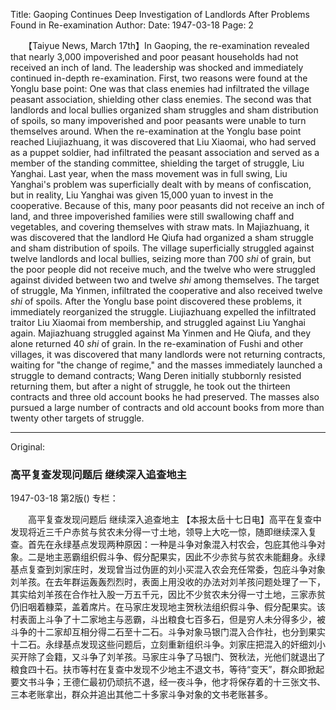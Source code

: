 Title: Gaoping Continues Deep Investigation of Landlords After Problems Found in Re-examination
Author:
Date: 1947-03-18
Page: 2

　　【Taiyue News, March 17th】In Gaoping, the re-examination revealed that nearly 3,000 impoverished and poor peasant households had not received an inch of land. The leadership was shocked and immediately continued in-depth re-examination. First, two reasons were found at the Yonglu base point: One was that class enemies had infiltrated the village peasant association, shielding other class enemies. The second was that landlords and local bullies organized sham struggles and sham distribution of spoils, so many impoverished and poor peasants were unable to turn themselves around. When the re-examination at the Yonglu base point reached Liujiazhuang, it was discovered that Liu Xiaomai, who had served as a puppet soldier, had infiltrated the peasant association and served as a member of the standing committee, shielding the target of struggle, Liu Yanghai. Last year, when the mass movement was in full swing, Liu Yanghai's problem was superficially dealt with by means of confiscation, but in reality, Liu Yanghai was given 15,000 yuan to invest in the cooperative. Because of this, many poor peasants did not receive an inch of land, and three impoverished families were still swallowing chaff and vegetables, and covering themselves with straw mats. In Majiazhuang, it was discovered that the landlord He Qiufa had organized a sham struggle and sham distribution of spoils. The village superficially struggled against twelve landlords and local bullies, seizing more than 700 *shi* of grain, but the poor people did not receive much, and the twelve who were struggled against divided between two and twelve *shi* among themselves. The target of struggle, Ma Yinmen, infiltrated the cooperative and also received twelve *shi* of spoils. After the Yonglu base point discovered these problems, it immediately reorganized the struggle. Liujiazhuang expelled the infiltrated traitor Liu Xiaomai from membership, and struggled against Liu Yanghai again. Majiazhuang struggled against Ma Yinmen and He Qiufa, and they alone returned 40 *shi* of grain. In the re-examination of Fushi and other villages, it was discovered that many landlords were not returning contracts, waiting for "the change of regime," and the masses immediately launched a struggle to demand contracts; Wang Deren initially stubbornly resisted returning them, but after a night of struggle, he took out the thirteen contracts and three old account books he had preserved. The masses also pursued a large number of contracts and old account books from more than twenty other targets of struggle.



<hr /> 

Original: 


### 高平复查发现问题后  继续深入追查地主

1947-03-18
第2版()
专栏：

　　高平复查发现问题后
    继续深入追查地主
    【本报太岳十七日电】高平在复查中发现将近三千户赤贫与贫农未分得一寸土地，领导上大吃一惊，随即继续深入复查。首先在永绿基点发现两种原因：一种是斗争对象混入村农会，包庇其他斗争对象。二是地主恶霸组织假斗争、假分配果实，因此不少赤贫与贫农未能翻身。永绿基点复查到刘家庄时，发现曾当过伪匪的刘小买混入农会充任常委，包庇斗争对象刘羊孩。在去年群运轰轰烈烈时，表面上用没收的办法对刘羊孩问题处理了一下，其实给刘羊孩在合作社入股一万五千元，因比不少贫农未分得一寸土地，三家赤贫仍旧咽着糠菜，盖着席片。在马家庄发现地主贺秋法组织假斗争、假分配果实。该村表面上斗争了十二家地主与恶霸，斗出粮食七百多石，但是穷人未分得多少，被斗争的十二家却互相分得二石至十二石。斗争对象马银门混入合作社，也分到果实十二石。永绿基点发现这些问题后，立刻重新组织斗争。刘家庄把混入的奸细刘小买开除了会籍，又斗争了刘羊孩。马家庄斗争了马银门、贺秋法，光他们就退出了粮食四十石。扶市等村在复查中发现不少地主不退文书，等待“变天”，群众即掀起要文书斗争；王德仁最初仍顽抗不退，经一夜斗争，他才将保存着的十三张文书、三本老账拿出，群众并追出其他二十多家斗争对象的文书老账甚多。
